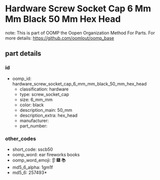 # Hardware Screw Socket Cap 6 Mm Mm Black 50 Mm Hex Head  

note: This is part of OOMP the Oopen Organization Method For Parts. For more details: https://github.com/oomlout/oomp_base

##  part details





### id
* oomp_id: hardware_screw_socket_cap_6_mm_mm_black_50_mm_hex_head
  * classification: hardware
  * type: screw_socket_cap
  * size: 6_mm_mm
  * color: black
  * description_main: 50_mm
  * description_extra: hex_head
  * manufacturer: 
  * part_number: 

### other_codes
* short_code: sscb50
* oomp_word: ear fireworks books
* oomp_word_emoji: :ear: :fireworks: :books:
* md5_6_alpha: 1gm1f
* md5_6: 257493* 